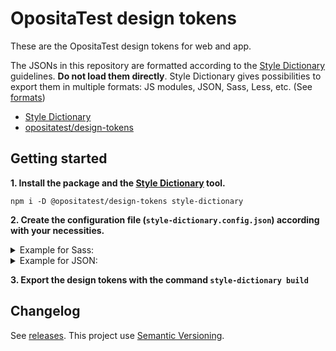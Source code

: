 # OpositaTest design tokens

These are the OpositaTest design tokens for web and app.

The JSONs in this repository are formatted according to the [Style Dictionary][sd] guidelines. **Do not load them directly**. Style Dictionary gives possibilities to export them in multiple formats: JS modules, JSON, Sass, Less, etc. (See [formats](https://amzn.github.io/style-dictionary/#/formats))

* [Style Dictionary][sd]
* [opositatest/design-tokens][repo]


## Getting started
**1. Install the package and the [Style Dictionary][sd] tool.**
```shell
npm i -D @opositatest/design-tokens style-dictionary
```

**2. Create the configuration file (`style-dictionary.config.json`) according with your necessities.**

<details>
  <summary>Example for Sass:</summary>

```json
{
  "source": ["./node_modules/@opositatest/design-tokens/properties/**/*.json"],
  "platforms": {
    "scss": {
      "transformGroup": "scss",
      "buildPath": "./assets/scss/library/",
      "files": [{
      "destination": "_tokens.scss",
      "format": "scss/variables",
      }]
    }
  }
}
```

</details>


<details>
  <summary>Example for JSON:</summary>

```json
{
  "source": ["./node_modules/@opositatest/design-tokens/properties/**/*.json"],
  "platforms": {
    "json": {
      "transformGroup": "js",
      "buildPath": "./assets/library/",
      "files": [{
      "destination": "_tokens.json",
      "format": "json/flat",
      }]
    }
  }
}
```

</details>

**3. Export the design tokens with the command `style-dictionary build`**


## Changelog

See [releases][odtr].
This project use [Semantic Versioning][semver].




[sd]: https://amzn.github.io/style-dictionary
[odt]: https://github.com/opositatest/design-tokens/
[odtr]: https://github.com/opositatest/design-tokens/releases
[semver]: https://semver.org/
[repo]: https://github.com/opositatest/design-tokens

